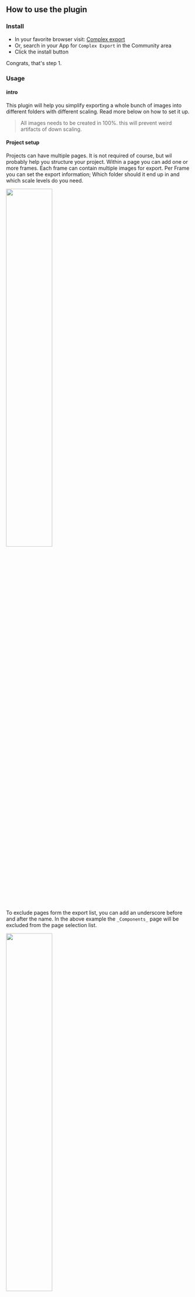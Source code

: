 ## How to use the plugin

### Install

- In your favorite browser visit: [Complex export](https://www.figma.com/community/plugin/1047239044692043427/Complex-Export)
- Or, search in your App for `Complex Export` in the Community area
- Click the install button

Congrats, that's step 1.

### Usage

#### intro

This plugin will help you simplify exporting a whole bunch of images into different folders with different scaling. Read more below on how to set it up.

> All images needs to be created in 100%. this will prevent weird artifacts of down scaling.

#### Project setup

Projects can have multiple pages. It is not required of course, but wil probably help you structure your project.
Within a page you can add one or more frames. Each frame can contain multiple images for export. Per Frame you can set the export information; Which folder should it end up in and which scale levels do you need.

<img src="assets/plugin-page-exclude.png" style="width: 50%;">

To exclude pages form the export list, you can add an underscore before and after the name. In the above example the `_Components_` page will be excluded from the page selection list.

<img src="assets/plugin-folder-structure.png" style="width: 50%;">

In the image an example:
The page mcp has a couple of frames. One of the frames is named default and has 3 other frames as children. The children have export info:

- export to folder `root` with scale `1`
- export to folder `200` with scale `2`

The above will get applied to all the children of this frame.

#### Export options

For the folders there are 2 options to add and these are 'aligned'. This means: when you have 2 folders, you will need 2 scale. The first folder gets the first scale. The second folder the second scale. You can add as many pairs as you want.

The first option is the folder. This looks like:

- `(folder=root)`: This will export the images to the root folder. This is the top level folder. When only having 1 folder and the scale option is not set, all images will be scaled to 100%.
- `(folder=root,200)`: This will export the images to both the root folder and a folder named 200. Having multiple folders requires also the scale option.

The second one is the scale. This looks like:

- `(scale=2)`: This will scale all the images to 200%.
- `(scale=1,2)`: This will scale all the images to 100% and 200% for the corresponding folders.

And now all together:

- `(folder=root,200) (scale=1,2)`: This will move all images to the root folder scaled by 100% and also moves all the images to a folder named 200, scaled by 200%
- `(folder=root,200/default) (scale=2,2)`: This will move all images to the root folder and a folder named 200/default, scaled by 200%

#### Image sizing meta data

In some application you are able to add image sizing metadata in the image. The consists of a 1px border in some places. These define which areas of an image may or may not scale. more info on this can be found on the [REAPER](https://www.reaper.fm/sdk/walter/images.php#imagetypes) website. An example below.

<img src="assets/plugin-resize-pink.png" style="width: 50%;">

<img src="assets/plugin-resize-pink-filename.png" style="width: 50%;">

you can add an option to the image name `(pink)`. When you add this to the name and the folder has multiple scales, the plugin will try to keep the pink en yellow lines at 1px. Below an example of the scale 200% and 100%. They are scaled to the same size here, but at the 100% image, the pink and yellow lines have twice the thickness.

<img src="assets/plugin-resize-pink.png" style="width: 45%;">
<img src="assets/plugin-resize-pink-small.png" style="width: 45%;">

While testing this worked best for 100% and 200%. Scaling 150% might result in blurred lines, what will break the resizing.

#### Export the images

Once you've created your images you can export them. First open the plugin. A welcome screen appears. Click `Start your export`.

The screen for selecting the pages appears:

![Select pages](/assets/plugin-page-select.png)

Now you can select the pages you want to export:

![Select pages](/assets/plugin-page-selected.png)

Once the pages are selected click teh `Prepare the selection` button. This will prepare all the data for the actual export. You will now see a list of all the folders to export on the left side. You can click on the folder name to see the list of images for that folder:

![Select pages](/assets/plugin-download-list.png)

Now click `Start Download`, this will create a zip file. You will be asked where to store the file.

And that's it.
